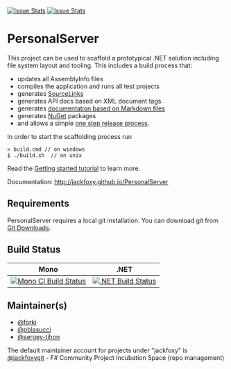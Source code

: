 [![Issue Stats](http://issuestats.com/github/fsprojects/ProjectScaffold/badge/issue)](http://issuestats.com/github/fsprojects/ProjectScaffold)
[![Issue Stats](http://issuestats.com/github/fsprojects/ProjectScaffold/badge/pr)](http://issuestats.com/github/fsprojects/ProjectScaffold)

# PersonalServer

This project can be used to scaffold a prototypical .NET solution including file system layout and tooling. This includes a build process that: 

* updates all AssemblyInfo files
* compiles the application and runs all test projects
* generates [SourceLinks](https://github.com/ctaggart/SourceLink)
* generates API docs based on XML document tags
* generates [documentation based on Markdown files](http://jackfoxy.github.io/PersonalServer/writing-docs.html)
* generates [NuGet](http://www.nuget.org) packages
* and allows a simple [one step release process](http://jackfoxy.github.io/PersonalServer/release-process.html).

In order to start the scaffolding process run 

    > build.cmd // on windows    
    $ ./build.sh  // on unix
    
Read the [Getting started tutorial](http://jackfoxy.github.io/PersonalServer/index.html#Getting-started) to learn more.

Documentation: http://jackfoxy.github.io/PersonalServer

## Requirements

PersonalServer requires a local git installation. You can download git from [Git Downloads](https://git-scm.com/downloads).

## Build Status

Mono | .NET
---- | ----
[![Mono CI Build Status](https://img.shields.io/travis/jackfoxy/PersonalServer/master.svg)](https://travis-ci.org/jackfoxy/PersonalServer) | [![.NET Build Status](https://img.shields.io/appveyor/ci/fsgit/PersonalServer/master.svg)](https://ci.appveyor.com/project/fsgit/PersonalServer)

## Maintainer(s)

- [@forki](https://github.com/forki)
- [@pblasucci](https://github.com/pblasucci)
- [@sergey-tihon](https://github.com/sergey-tihon)

The default maintainer account for projects under "jackfoxy" is [@jackfoxygit](https://github.com/jackfoxygit) - F# Community Project Incubation Space (repo management)
